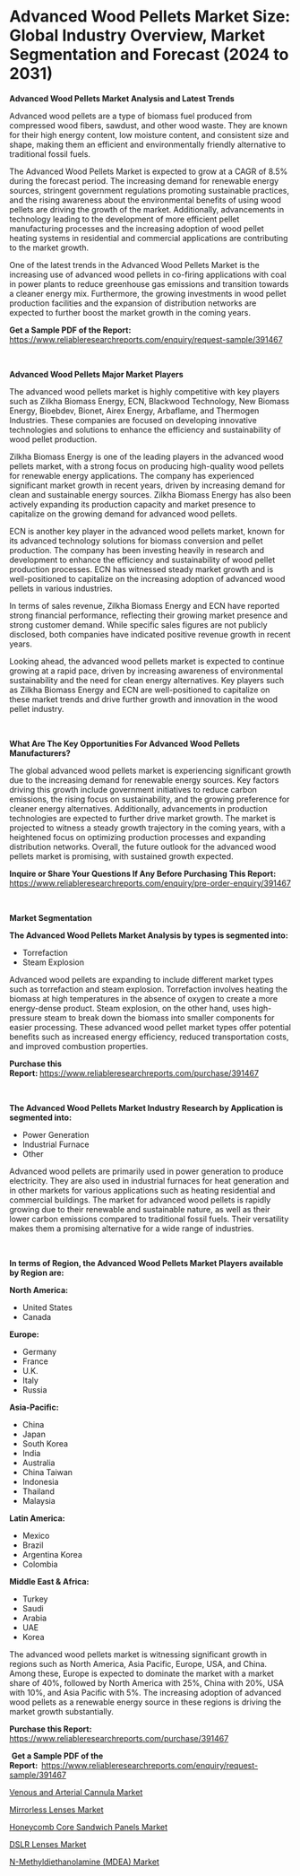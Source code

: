 <p><h1>Advanced Wood Pellets Market Size: Global Industry Overview, Market Segmentation and Forecast (2024 to 2031)</h1></p><p><strong>Advanced Wood Pellets Market Analysis and Latest Trends</strong></p>
<p><p>Advanced wood pellets are a type of biomass fuel produced from compressed wood fibers, sawdust, and other wood waste. They are known for their high energy content, low moisture content, and consistent size and shape, making them an efficient and environmentally friendly alternative to traditional fossil fuels.</p><p>The Advanced Wood Pellets Market is expected to grow at a CAGR of 8.5% during the forecast period. The increasing demand for renewable energy sources, stringent government regulations promoting sustainable practices, and the rising awareness about the environmental benefits of using wood pellets are driving the growth of the market. Additionally, advancements in technology leading to the development of more efficient pellet manufacturing processes and the increasing adoption of wood pellet heating systems in residential and commercial applications are contributing to the market growth.</p><p>One of the latest trends in the Advanced Wood Pellets Market is the increasing use of advanced wood pellets in co-firing applications with coal in power plants to reduce greenhouse gas emissions and transition towards a cleaner energy mix. Furthermore, the growing investments in wood pellet production facilities and the expansion of distribution networks are expected to further boost the market growth in the coming years.</p></p>
<p><strong>Get a Sample PDF of the Report:&nbsp;</strong> <a href="https://www.reliableresearchreports.com/enquiry/request-sample/391467">https://www.reliableresearchreports.com/enquiry/request-sample/391467</a></p>
<p>&nbsp;</p>
<p><strong>Advanced Wood Pellets Major Market Players</strong></p>
<p><p>The advanced wood pellets market is highly competitive with key players such as Zilkha Biomass Energy, ECN, Blackwood Technology, New Biomass Energy, Bioebdev, Bionet, Airex Energy, Arbaflame, and Thermogen Industries. These companies are focused on developing innovative technologies and solutions to enhance the efficiency and sustainability of wood pellet production.</p><p>Zilkha Biomass Energy is one of the leading players in the advanced wood pellets market, with a strong focus on producing high-quality wood pellets for renewable energy applications. The company has experienced significant market growth in recent years, driven by increasing demand for clean and sustainable energy sources. Zilkha Biomass Energy has also been actively expanding its production capacity and market presence to capitalize on the growing demand for advanced wood pellets.</p><p>ECN is another key player in the advanced wood pellets market, known for its advanced technology solutions for biomass conversion and pellet production. The company has been investing heavily in research and development to enhance the efficiency and sustainability of wood pellet production processes. ECN has witnessed steady market growth and is well-positioned to capitalize on the increasing adoption of advanced wood pellets in various industries.</p><p>In terms of sales revenue, Zilkha Biomass Energy and ECN have reported strong financial performance, reflecting their growing market presence and strong customer demand. While specific sales figures are not publicly disclosed, both companies have indicated positive revenue growth in recent years.</p><p>Looking ahead, the advanced wood pellets market is expected to continue growing at a rapid pace, driven by increasing awareness of environmental sustainability and the need for clean energy alternatives. Key players such as Zilkha Biomass Energy and ECN are well-positioned to capitalize on these market trends and drive further growth and innovation in the wood pellet industry.</p></p>
<p>&nbsp;</p>
<p><strong>What Are The Key Opportunities For Advanced Wood Pellets Manufacturers?</strong></p>
<p><p>The global advanced wood pellets market is experiencing significant growth due to the increasing demand for renewable energy sources. Key factors driving this growth include government initiatives to reduce carbon emissions, the rising focus on sustainability, and the growing preference for cleaner energy alternatives. Additionally, advancements in production technologies are expected to further drive market growth. The market is projected to witness a steady growth trajectory in the coming years, with a heightened focus on optimizing production processes and expanding distribution networks. Overall, the future outlook for the advanced wood pellets market is promising, with sustained growth expected.</p></p>
<p><strong>Inquire or Share Your Questions If Any Before Purchasing This Report:</strong> <a href="https://www.reliableresearchreports.com/enquiry/pre-order-enquiry/391467">https://www.reliableresearchreports.com/enquiry/pre-order-enquiry/391467</a></p>
<p>&nbsp;</p>
<p><strong>Market Segmentation</strong></p>
<p><strong>The Advanced Wood Pellets Market Analysis by types is segmented into:</strong></p>
<p><ul><li>Torrefaction</li><li>Steam Explosion</li></ul></p>
<p><p>Advanced wood pellets are expanding to include different market types such as torrefaction and steam explosion. Torrefaction involves heating the biomass at high temperatures in the absence of oxygen to create a more energy-dense product. Steam explosion, on the other hand, uses high-pressure steam to break down the biomass into smaller components for easier processing. These advanced wood pellet market types offer potential benefits such as increased energy efficiency, reduced transportation costs, and improved combustion properties.</p></p>
<p><strong>Purchase this Report:&nbsp;</strong><a href="https://www.reliableresearchreports.com/purchase/391467">https://www.reliableresearchreports.com/purchase/391467</a></p>
<p>&nbsp;</p>
<p><strong>The Advanced Wood Pellets Market Industry Research by Application is segmented into:</strong></p>
<p><ul><li>Power Generation</li><li>Industrial Furnace</li><li>Other</li></ul></p>
<p><p>Advanced wood pellets are primarily used in power generation to produce electricity. They are also used in industrial furnaces for heat generation and in other markets for various applications such as heating residential and commercial buildings. The market for advanced wood pellets is rapidly growing due to their renewable and sustainable nature, as well as their lower carbon emissions compared to traditional fossil fuels. Their versatility makes them a promising alternative for a wide range of industries.</p></p>
<p>&nbsp;</p>
<p><strong>In terms of Region, the Advanced Wood Pellets Market Players available by Region are:</strong></p>
<p>
    <p> <strong> North America: </strong>
        <ul>
            <li>United States</li>
            <li>Canada</li>
        </ul>
        </p> 
    <p> <strong> Europe: </strong>
        <ul>
            <li>Germany</li>
            <li>France</li>
            <li>U.K.</li>
            <li>Italy</li>
            <li>Russia</li>
        </ul>
        </p> 
    <p> <strong> Asia-Pacific: </strong>
        <ul>
            <li>China</li>
            <li>Japan</li>
            <li>South Korea</li>
            <li>India</li>
            <li>Australia</li>
            <li>China Taiwan</li>
            <li>Indonesia</li>
            <li>Thailand</li>
            <li>Malaysia</li>
        </ul>
        </p> 
    <p> <strong> Latin America: </strong>
        <ul>
            <li>Mexico</li>
            <li>Brazil</li>
            <li>Argentina Korea</li>
            <li>Colombia</li>
        </ul>
        </p> 
    <p> <strong> Middle East & Africa: </strong>
        <ul>
            <li>Turkey</li>
            <li>Saudi</li>
            <li>Arabia</li>
            <li>UAE</li>
            <li>Korea</li>
        </ul>
    </p>
    </p>
<p><p>The advanced wood pellets market is witnessing significant growth in regions such as North America, Asia Pacific, Europe, USA, and China. Among these, Europe is expected to dominate the market with a market share of 40%, followed by North America with 25%, China with 20%, USA with 10%, and Asia Pacific with 5%. The increasing adoption of advanced wood pellets as a renewable energy source in these regions is driving the market growth substantially.</p></p>
<p><strong>Purchase this Report: </strong><a href="https://www.reliableresearchreports.com/purchase/391467">https://www.reliableresearchreports.com/purchase/391467</a></p>
<p>&nbsp;<strong>Get a Sample PDF of the Report:&nbsp;&nbsp;</strong><a href="https://www.reliableresearchreports.com/enquiry/request-sample/391467">https://www.reliableresearchreports.com/enquiry/request-sample/391467</a></p>
<p><strong></strong></p>
<p><p><a href="https://silk-columnist-571.notion.site/Venous-and-Arterial-Cannula-Market-Size-Global-Industry-Overview-Market-Segmentation-and-Forecast--dbe80d76f5a440598f681eb2ab050e12">Venous and Arterial Cannula Market</a></p><p><a href="https://view.publitas.com/reportprime-1/mirrorless-lenses-market-size-evaluating-its-market-trends-growth-and-projections-2024-2031/">Mirrorless Lenses Market</a></p><p><a href="https://github.com/edytherolanlouisejk1miz0wig/Market-Research-Report-List-1/blob/main/honeycomb-core-sandwich-panels-market.md">Honeycomb Core Sandwich Panels Market</a></p><p><a href="https://view.publitas.com/reportprime-1/dslr-lenses-market-size-growth-outlook-from-2024-to-2031-projecting-at-markets-trends-analysis-by-application-regional-outlook-and-revenue/">DSLR Lenses Market</a></p><p><a href="https://cat-emmental-94b.notion.site/N-Methyldiethanolamine-MDEA-Market-Size-Market-Trends-and-Growth-Outlook-forecasted-for-period-f-7087ea7e6d3a4ecabe45346ebb6f0dec">N-Methyldiethanolamine (MDEA) Market</a></p></p>